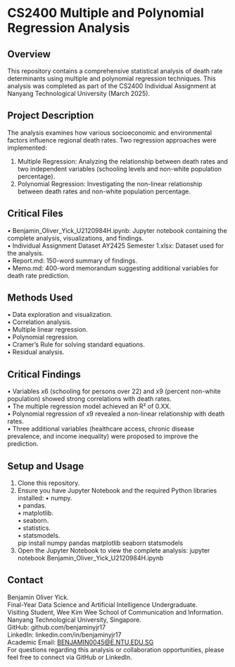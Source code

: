 # CS2400 Multiple and Polynomial Regression Analysis

## Overview
This repository contains a comprehensive statistical analysis of death rate determinants using multiple and polynomial regression techniques.  This analysis was completed as part of the CS2400 Individual Assignment at Nanyang Technological University (March 2025).

## Project Description
The analysis examines how various socioeconomic and environmental factors influence regional death rates.  Two regression approaches were implemented:
1.	Multiple Regression: Analyzing the relationship between death rates and two independent variables (schooling levels and non-white population percentage).
2.	Polynomial Regression: Investigating the non-linear relationship between death rates and non-white population percentage.

## Critical Files
•   Benjamin_Oliver_Yick_U2120984H.ipynb: Jupyter notebook containing the complete analysis, visualizations, and findings.  
•	Individual Assignment Dataset AY2425 Semester 1.xlsx: Dataset used for the analysis.  
•	Report.md: 150-word summary of findings.  
•	Memo.md: 400-word memorandum suggesting additional variables for death rate prediction.  

## Methods Used
•	Data exploration and visualization.  
•	Correlation analysis.  
•	Multiple linear regression.  
•	Polynomial regression.  
•	Cramer’s Rule for solving standard equations.  
•	Residual analysis.  

## Critical Findings
•	Variables x6 (schooling for persons over 22) and x9 (percent non-white population) showed strong correlations with death rates.  
•	The multiple regression model achieved an R² of 0.XX.  
•	Polynomial regression of x9 revealed a non-linear relationship with death rates.  
•	Three additional variables (healthcare access, chronic disease prevalence, and income inequality) were proposed to improve the prediction.  

## Setup and Usage
1.	Clone this repository.  
2.	Ensure you have Jupyter Notebook and the required Python libraries installed: 
•	numpy.   
•	pandas.  
•	matplotlib.  
•	seaborn.  
•	statistics.  
•	statsmodels.  
pip install numpy pandas matplotlib seaborn statsmodels  
3.	Open the Jupyter Notebook to view the complete analysis: 
jupyter notebook Benjamin_Oliver_Yick_U2120984H.ipynb  

## Contact
Benjamin Oliver Yick.  
Final-Year Data Science and Artificial Intelligence Undergraduate.  
Visiting Student, Wee Kim Wee School of Communication and Information.  
Nanyang Technological University, Singapore.  
GitHub: github.com/benjaminyjr17  
LinkedIn: linkedin.com/in/benjaminyjr17  
Academic Email: BENJAMIN0045@E.NTU.EDU.SG  
For questions regarding this analysis or collaboration opportunities, please feel free to connect via GitHub or LinkedIn.  